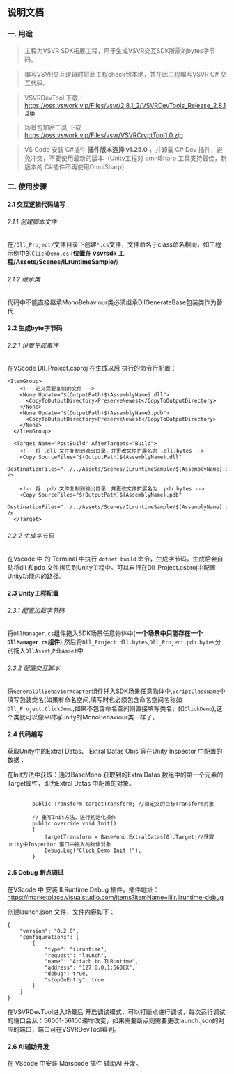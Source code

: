 ## 说明文档 ##

### 一. 用途
>工程为VSVR SDK拓展工程，用于生成VSVR交互SDK所需的bytes字节码。

>编写VSVR交互逻辑时将此工程check到本地，并在此工程编写VSVR C# 交互代码。

>VSVRDevTool 下载：https://oss.vswork.vip/Files/vsvr/2.8.1_2/VSVRDevTools_Release_2.8.1.zip

>场景包加密工具 下载 ：https://oss.vswork.vip/Files/vsvr/VSVRCryptTool1.0.zip

> VS Code 安装 C#插件 **插件版本选择 v1.25.0** ，并卸载 C# Dev 插件，避免冲突，不要使用最新的版本（Unity工程对 omniSharp  工具支持最佳，新版本的 C#插件不再使用OmniSharp）
### 二. 使用步骤
#### 2.1 交互逻辑代码编写
###### 2.1.1 创建脚本文件
在```/Dll_Project/```文件目录下创建```*.cs```文件，文件命名于class命名相同，如工程示例中的```ClickDemo.cs``` (**位置在 vsvrsdk 工程/Assets/Scenes/ILruntimeSample/**)

###### 2.1.2 继承类
代码中不能直接继承MonoBehaviour类必须继承DllGenerateBase包装类作为替代

#### 2.2 生成byte字节码
###### 2.2.1 设置生成事件
在VScode Dll_Project.csproj  在生成以后 执行的命令行配置：
``` 
<ItemGroup>
    <!-- 定义需要复制的文件 -->
    <None Update="$(OutputPath)$(AssemblyName).dll">
      <CopyToOutputDirectory>PreserveNewest</CopyToOutputDirectory>
    </None>
    <None Update="$(OutputPath)$(AssemblyName).pdb">
      <CopyToOutputDirectory>PreserveNewest</CopyToOutputDirectory>
    </None>
  </ItemGroup>

  <Target Name="PostBuild" AfterTargets="Build">
    <!-- 将 .dll 文件复制到输出目录，并更改文件扩展名为 .dll.bytes -->
    <Copy SourceFiles="$(OutputPath)$(AssemblyName).dll"
          DestinationFiles="../../Assets/Scenes/ILruntimeSample/$(AssemblyName).dll.bytes" />
          
    <!-- 将 .pdb 文件复制到输出目录，并更改文件扩展名为 .pdb.bytes -->
    <Copy SourceFiles="$(OutputPath)$(AssemblyName).pdb"
          DestinationFiles="../../Assets/Scenes/ILruntimeSample/$(AssemblyName).pdb.bytes" />
  </Target>

```

###### 2.2.2 生成字节码
在Vscode 中 的 Terminal 中执行 ```dotnet build``` 命令，生成字节码。生成后会自动将dll 和pdb 文件拷贝到Unity工程中。可以自行在Dll_Project.csproj中配置Unity功能内的路径。


#### 2.3 Unity工程配置
###### 2.3.1 配置加载字节码
将```DllManager.cs```组件拖入SDK场景任意物体中(**一个场景中只能存在一个```DllManager.cs```组件**),然后将```Dll_Project.dll.bytes```,```Dll_Project.pdb.bytes```分别拖入```DllAsset```,```PdbAsset```中

###### 2.3.2 配置交互脚本
将```GeneralDllBehaviorAdapter```组件托入SDK场景任意物体中,```ScriptClassName```中填写包装类名(如果有命名空间,填写时也必须包含命名空间名称如```Dll_Project.ClickDemo```,如果不包含命名空间则直接填写类名，如```ClickDemo```),这个类就可以像平时写unity的MonoBehaviour类一样了。



#### 2.4  代码编写

获取Unity中的Extral Datas、 Extral Datas  Objs 等在Unity Inspector 中配置的数据：

在Init方法中获取：通过BaseMono 获取到的ExtralDatas 数组中的第一个元素的Target属性，即为Extral Datas 中配置的对象。
```

        public Transform targetTransform; //自定义的目标Transform对象

        // 重写Init方法，进行初始化操作
        public override void Init()
        {
            targetTransform = BaseMono.ExtralDatas[0].Target;//获取unity中Inspector 窗口中拖入的物体对象
            Debug.Log("Click_Demo Init !");
        }
```


#### 2.5  Debug 断点调试

在VScode 中 安装  ILRuntime Debug 插件，插件地址：https://marketplace.visualstudio.com/items?itemName=liiir.ilruntime-debug

创建launch.json 文件，文件内容如下：
```
{
    "version": "0.2.0",
    "configurations": [
        {
            "type": "ilruntime",
            "request": "launch",
            "name": "Attach to ILRuntime",
            "address": "127.0.0.1:5600X",
            "debug": true,
            "stopOnEntry": true
        }
    ]
}
```
在VSVRDevTool进入场景后 开启调试模式，可以打断点进行调试，每次运行调试的端口会从：56001-56100递增改变，如果需要断点则需要更改launch.json的对应的端口，端口可在VSVRDevTool看到。

#### 2.6  AI辅助开发

在 VScode 中安装 Marscode 插件 辅助AI 开发。